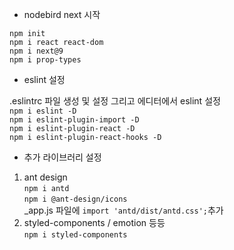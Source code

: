 - nodebird next 시작  

`npm init`  
`npm i react react-dom`      
`npm i next@9`  
`npm i prop-types`

- eslint 설정     

.eslintrc 파일 생성 및 설정 그리고 에디터에서 eslint 설정     
`npm i eslint -D`   
`npm i eslint-plugin-import -D`  
`npm i eslint-plugin-react -D`  
`npm i eslint-plugin-react-hooks -D`    

- 추가 라이브러리 설정

1. ant design   
`npm i antd`    
`npm i @ant-design/icons`   
_app.js 파일에 `import 'antd/dist/antd.css';`추가 
2. styled-components / emotion 등등   
`npm i styled-components`
